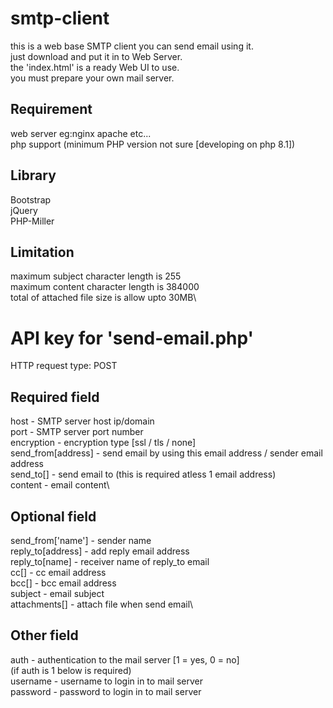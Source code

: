 # smtp-client
 this is a web base SMTP client you can send email using it.\
 just download and put it in to Web Server.\
 the 'index.html' is a ready Web UI to use.\
 you must prepare your own mail server.
 
 ## Requirement
  web server eg:nginx apache etc...\
  php support (minimum PHP version not sure [developing on php 8.1])
 
 ## Library
  Bootstrap\
  jQuery\
  PHP-Miller

 ## Limitation
  maximum subject character length is 255\
  maximum content character length is 384000\
  total of attached file size is allow upto 30MB\

# API key for 'send-email.php'
 HTTP request type: POST

 ## Required field
  host - SMTP server host ip/domain\
  port - SMTP server port number\
  encryption - encryption type [ssl / tls / none]\
  send_from[address] - send email by using this email address / sender email address\
  send_to[] - send email to (this is required atless 1 email address)\
  content - email content\

 ## Optional field
  send_from['name'] - sender name\
  reply_to[address] - add reply email address\
  reply_to[name] - receiver name of reply_to email\
  cc[] - cc email address\
  bcc[] - bcc email address\
  subject - email subject\
  attachments[] - attach file when send email\
  
 ## Other field
  auth - authentication to the mail server [1 = yes, 0 = no]\
  (if auth is 1 below is required)\
  username - username to login in to mail server\
  password - password to login in to mail server
